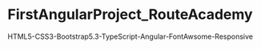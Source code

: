 # FirstAngularProject_RouteAcademy
HTML5-CSS3-Bootstrap5.3-TypeScript-Angular-FontAwsome-Responsive
